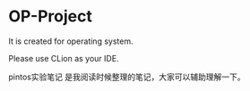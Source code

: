 # OP-Project
It is created for operating system.

Please use CLion as your IDE.

pintos实验笔记 是我阅读时候整理的笔记，大家可以辅助理解一下。

